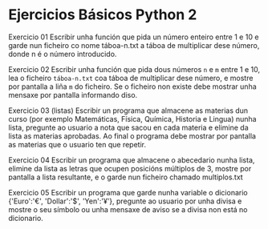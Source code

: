 # Ejercicios Básicos Python 2

Exercicio 01
Escribir unha función que pida un número enteiro entre 1 e 10 e garde nun ficheiro co nome táboa-n.txt a táboa de multiplicar dese número, donde n é o número introducido.

Exercicio 02 
Escribir unha función que pida dous números `n` e `m` entre 1 e 10, lea o ficheiro `táboa-n.txt` coa táboa de multiplicar dese número, e mostre por pantalla a liña `m` do ficheiro. Se o ficheiro non existe debe mostrar unha mensaxe por pantalla informando diso.

Exercicio 03 (listas)
Escribir un programa que almacene as materias dun curso (por exemplo Matemáticas, Física, Química, Historia e Lingua) nunha lista, pregunte ao usuario a nota que sacou en cada materia e elimine da lista as materias aprobadas. Ao final o programa debe mostrar por pantalla as materias que o usuario ten que repetir.

Exercicio 04 
Escribir un programa que almacene o abecedario nunha lista, elimine da lista as letras que ocupen posicións múltiplos de 3,  mostre por pantalla a lista resultante, e o garde nun ficheiro chamado multiplos.txt

Exercicio 05
Escribir un programa que garde nunha variable o dicionario {'Euro':'€', 'Dollar':'$', 'Yen':'¥'}, pregunte ao usuario por unha divisa e mostre o seu símbolo ou unha mensaxe de aviso se a divisa non está no dicionario.